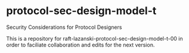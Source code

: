 # protocol-sec-design-model-t
Security Considerations for Protocol Designers

This is a repository for raft-lazanski-protocol-sec-design-model-t-00 in order to faciliate collaboration and edits for the next version. 
